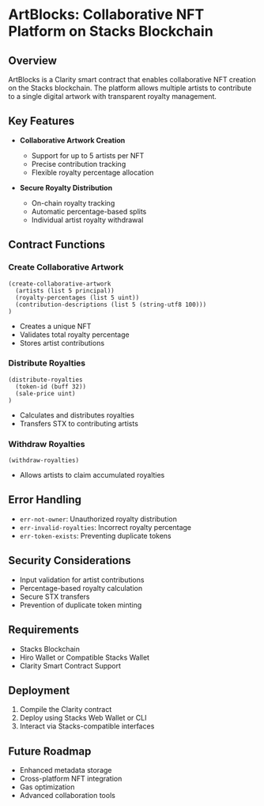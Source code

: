 # ArtBlocks: Collaborative NFT Platform on Stacks Blockchain

## Overview

ArtBlocks is a Clarity smart contract that enables collaborative NFT creation on the Stacks blockchain. The platform allows multiple artists to contribute to a single digital artwork with transparent royalty management.

## Key Features

- **Collaborative Artwork Creation**
  - Support for up to 5 artists per NFT
  - Precise contribution tracking
  - Flexible royalty percentage allocation

- **Secure Royalty Distribution**
  - On-chain royalty tracking
  - Automatic percentage-based splits
  - Individual artist royalty withdrawal

## Contract Functions

### Create Collaborative Artwork
```clarity
(create-collaborative-artwork 
  (artists (list 5 principal))
  (royalty-percentages (list 5 uint))
  (contribution-descriptions (list 5 (string-utf8 100)))
)
```
- Creates a unique NFT
- Validates total royalty percentage
- Stores artist contributions

### Distribute Royalties
```clarity
(distribute-royalties 
  (token-id (buff 32))
  (sale-price uint)
)
```
- Calculates and distributes royalties
- Transfers STX to contributing artists

### Withdraw Royalties
```clarity
(withdraw-royalties)
```
- Allows artists to claim accumulated royalties

## Error Handling

- `err-not-owner`: Unauthorized royalty distribution
- `err-invalid-royalties`: Incorrect royalty percentage
- `err-token-exists`: Preventing duplicate tokens

## Security Considerations

- Input validation for artist contributions
- Percentage-based royalty calculation
- Secure STX transfers
- Prevention of duplicate token minting

## Requirements

- Stacks Blockchain
- Hiro Wallet or Compatible Stacks Wallet
- Clarity Smart Contract Support

## Deployment

1. Compile the Clarity contract
2. Deploy using Stacks Web Wallet or CLI
3. Interact via Stacks-compatible interfaces

## Future Roadmap

- Enhanced metadata storage
- Cross-platform NFT integration
- Gas optimization
- Advanced collaboration tools

